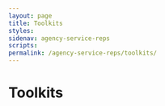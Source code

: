 ```yaml
---
layout: page
title: Toolkits
styles:
sidenav: agency-service-reps
scripts:
permalink: /agency-service-reps/toolkits/
---
```


# Toolkits



<!-- CONTENT END -->
